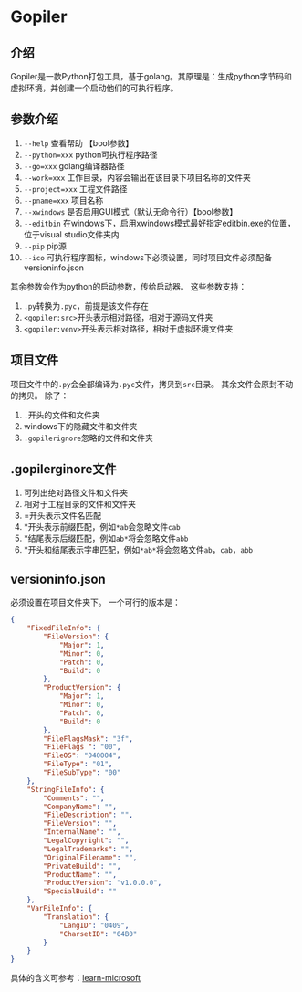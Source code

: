 # Gopiler
## 介绍
Gopiler是一款Python打包工具，基于golang。其原理是：生成python字节码和虚拟环境，并创建一个启动他们的可执行程序。

## 参数介绍
1. `--help` 查看帮助 【bool参数】
2. `--python=xxx` python可执行程序路径
3. `--go=xxx` golang编译器路径
4. `--work=xxx` 工作目录，内容会输出在该目录下项目名称的文件夹
5. `--project=xxx` 工程文件路径
6. `--pname=xxx` 项目名称
7. `--xwindows` 是否启用GUI模式（默认无命令行）【bool参数】
8. `--editbin` 在windows下，启用xwindows模式最好指定editbin.exe的位置，位于visual studio文件夹内
9. `--pip` pip源
10. `--ico` 可执行程序图标，windows下必须设置，同时项目文件必须配备versioninfo.json

其余参数会作为python的启动参数，传给启动器。
这些参数支持：
1. `.py`转换为`.pyc`，前提是该文件存在
2. `<gopiler:src>`开头表示相对路径，相对于源码文件夹
3. `<gopiler:venv>`开头表示相对路径，相对于虚拟环境文件夹

## 项目文件
项目文件中的`.py`会全部编译为`.pyc`文件，拷贝到`src`目录。
其余文件会原封不动的拷贝。
除了：
1. `.`开头的文件和文件夹
2. windows下的隐藏文件和文件夹
3. `.gopilerignore`忽略的文件和文件夹

## .gopilerginore文件
1. 可列出绝对路径文件和文件夹
2. 相对于工程目录的文件和文件夹
3. =开头表示文件名匹配
4. *开头表示前缀匹配，例如`*ab`会忽略文件`cab`
5. *结尾表示后缀匹配，例如`ab*`将会忽略文件`abb`
6. *开头和结尾表示字串匹配，例如`*ab*`将会忽略文件`ab`，`cab`，`abb`

## versioninfo.json
必须设置在项目文件夹下。
一个可行的版本是：
```json
{
    "FixedFileInfo": {
        "FileVersion": {
            "Major": 1,
            "Minor": 0,
            "Patch": 0,
            "Build": 0
        },
        "ProductVersion": {
            "Major": 1,
            "Minor": 0,
            "Patch": 0,
            "Build": 0
        },
        "FileFlagsMask": "3f",
        "FileFlags ": "00",
        "FileOS": "040004",
        "FileType": "01",
        "FileSubType": "00"
    },
    "StringFileInfo": {
        "Comments": "",
        "CompanyName": "",
        "FileDescription": "",
        "FileVersion": "",
        "InternalName": "",
        "LegalCopyright": "",
        "LegalTrademarks": "",
        "OriginalFilename": "",
        "PrivateBuild": "",
        "ProductName": "",
        "ProductVersion": "v1.0.0.0",
        "SpecialBuild": ""
    },
    "VarFileInfo": {
        "Translation": {
            "LangID": "0409",
            "CharsetID": "04B0"
        }
    }
}
```
具体的含义可参考：[learn-microsoft](https://learn.microsoft.com/zh-cn/windows/win32/menurc/versioninfo-resource?redirectedfrom=MSDN)
